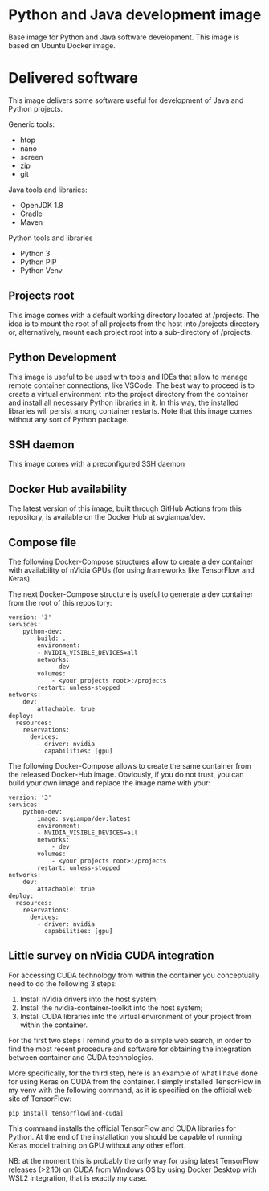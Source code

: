 # Python and Java development image
Base image for Python and Java software development. This image is based on Ubuntu Docker image.

# Delivered software
This image delivers some software useful for development of Java and Python projects.

Generic tools:
- htop
- nano
- screen
- zip
- git

Java tools and libraries:
- OpenJDK 1.8
- Gradle
- Maven

Python tools and libraries
- Python 3
- Python PIP
- Python Venv

## Projects root
This image comes with a default working directory located at /projects. The idea is to mount the root of all projects from the host into /projects directory or, alternatively, mount each project root into a sub-directory of /projects.

## Python Development
This image is useful to be used with tools and IDEs that allow to manage remote container connections, like VSCode. The best way to proceed is to create a virtual environment into the project directory from the container and install all necessary Python libraries in it. In this way, the installed libraries will persist among container restarts. Note that this image comes without any sort of Python package.

## SSH daemon
This image comes with a preconfigured SSH daemon

## Docker Hub availability
The latest version of this image, built through GitHub Actions from this repository, is available on the Docker Hub at svgiampa/dev.

## Compose file
The following Docker-Compose structures allow to create a dev container with availability of nVidia GPUs (for using frameworks like TensorFlow and Keras).

The next Docker-Compose structure is useful to generate a dev container from the root of this repository:

    version: '3'
    services:
        python-dev:
            build: .
            environment:
            - NVIDIA_VISIBLE_DEVICES=all
            networks:
                - dev
            volumes:
                - <your projects root>:/projects
            restart: unless-stopped
    networks:
        dev:
            attachable: true
    deploy:
      resources:
        reservations:
          devices:
            - driver: nvidia
              capabilities: [gpu]

The following Docker-Compose allows to create the same container from the released Docker-Hub image. Obviously, if you do not trust, you can build your own image and replace the image name with your:

    version: '3'
    services:
        python-dev:
            image: svgiampa/dev:latest
            environment:
            - NVIDIA_VISIBLE_DEVICES=all
            networks:
                - dev
            volumes:
                - <your projects root>:/projects
            restart: unless-stopped
    networks:
        dev:
            attachable: true
    deploy:
      resources:
        reservations:
          devices:
            - driver: nvidia
              capabilities: [gpu]

## Little survey on nVidia CUDA integration
For accessing CUDA technology from within the container you conceptually need to do the following 3 steps:

1. Install nVidia drivers into the host system;
2. Install the nvidia-container-toolkit into the host system;
3. Install CUDA libraries into the virtual environment of your project from within the container.

For the first two steps I remind you to do a simple web search, in order to find the most recent procedure and software for obtaining the integration between container and CUDA technologies.

More specifically, for the third step, here is an example of what I have done for using Keras on CUDA from the container. I simply installed TensorFlow in my venv with the following command, as it is specified on the official web site of TensorFlow:

    pip install tensorflow[and-cuda]

This command installs the official TensorFlow and CUDA libraries for Python. At the end of the installation you should be capable of running Keras model training on GPU without any other effort.

NB: at the moment this is probably the only way for using latest TensorFlow releases (>2.10) on CUDA from Windows OS by using Docker Desktop with WSL2 integration, that is exactly my case.
